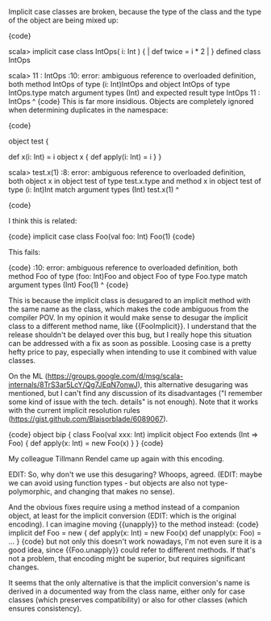 Implicit case classes are broken, because the type of the class and the type of the object are being mixed up:

{code}

scala> implicit case class IntOps( i: Int ) {
     |    def twice = i * 2
     | }
defined class IntOps

scala> 11 : IntOps
<console>:10: error: ambiguous reference to overloaded definition,
both method IntOps of type (i: Int)IntOps
and  object IntOps of type IntOps.type
match argument types (Int) and expected result type IntOps
              11 : IntOps
              ^
{code}
This is far more insidious.   Objects are completely ignored when determining duplicates in the namespace:

{code}

object test {

  def x(i: Int) = i
  object x { def apply(i: Int) = i }
}

scala> test.x(1)
<console>:8: error: ambiguous reference to overloaded definition,
both object x in object test of type test.x.type
and  method x in object test of type (i: Int)Int
match argument types (Int)
              test.x(1)
                   ^


{code}


I think this is related:

{code}
implicit case class Foo(val foo: Int)
Foo(1)
{code}

This fails:

{code}
<console>:10: error: ambiguous reference to overloaded definition,
both method Foo of type (foo: Int)Foo
and  object Foo of type Foo.type
match argument types (Int)
              Foo(1)
              ^
{code}

This is because the implicit class is desugared to an implicit method with the same name as the class, which makes the code ambiguous from the compiler POV.
In my opinion it would make sense to desugar the implicit class to a different method name, like {{FooImplicit}}.
I understand that the release shouldn't be delayed over this bug, but I really hope this situation can be addressed with a fix as soon as possible. Loosing case is a pretty hefty price to pay, especially when intending to use it combined with value classes.

On the ML (https://groups.google.com/d/msg/scala-internals/8TrS3ar5LcY/Qg7JEqN7onwJ), this alternative desugaring was mentioned, but I can't find any discussion of its disadvantages ("I remember some kind of issue with the tech. details" is not enough). Note that it works with the current implicit resolution rules (https://gist.github.com/Blaisorblade/6089067).

{code}
object bip {
  class Foo(val xxx: Int)
  implicit object Foo extends (Int => Foo) { def apply(x: Int) = new Foo(x) }
}
{code}

My colleague Tillmann Rendel came up again with this encoding.

EDIT: So, why don't we use this desugaring?
Whoops, agreed. (EDIT: maybe we can avoid using function types - but objects are also not type-polymorphic, and changing that makes no sense).

And the obvious fixes require using a method instead of a companion object, at least for the implicit conversion (EDIT: which is the original encoding). I can imagine moving {{unapply}} to the method instead:
{code}
implicit def Foo = new {
  def apply(x: Int) = new Foo(x)
  def unapply(x: Foo) = ...
}
{code}
but not only this doesn't work nowadays, I'm not even sure it is a good idea, since {{Foo.unapply}} could refer to different methods. If that's not a problem, that encoding might be superior, but requires significant changes.

It seems that the only alternative is that the implicit conversion's name is derived in a documented way from the class name, either only for case classes (which preserves compatibility) or also for other classes (which ensures consistency).
